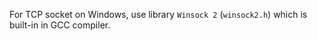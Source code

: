 For TCP socket on Windows, use library  ``Winsock 2`` (``winsock2.h``) which is built-in in GCC compiler.